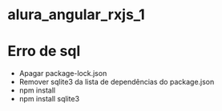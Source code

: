 # alura_angular_rxjs_1

<h1>Erro de sql</h1>
<ul>
<li>Apagar package-lock.json</li>
<li>Remover sqlite3 da lista de dependências do package.json</li>
<li>npm install</li>
<li>npm install sqlite3</li>
</ul>

